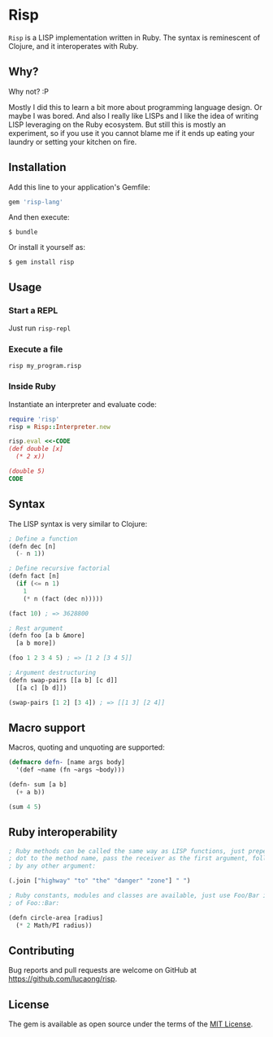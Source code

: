 # Risp

`Risp` is a LISP implementation written in Ruby. The syntax is reminescent of
Clojure, and it interoperates with Ruby.


## Why?

Why not? :P

Mostly I did this to learn a bit more about programming language design. Or
maybe I was bored. And also I really like LISPs and I like the idea of writing
LISP leveraging on the Ruby ecosystem. But still this is mostly an experiment,
so if you use it you cannot blame me if it ends up eating your laundry or
setting your kitchen on fire.


## Installation

Add this line to your application's Gemfile:

```ruby
gem 'risp-lang'
```

And then execute:

    $ bundle

Or install it yourself as:

    $ gem install risp


## Usage

### Start a REPL

Just run `risp-repl`

### Execute a file

`risp my_program.risp`

### Inside Ruby

Instantiate an interpreter and evaluate code:

```ruby
require 'risp'
risp = Risp::Interpreter.new

risp.eval <<-CODE
(def double [x]
  (* 2 x))

(double 5)
CODE
```


## Syntax

The LISP syntax is very similar to Clojure:

```lisp
; Define a function
(defn dec [n]
  (- n 1))

; Define recursive factorial
(defn fact [n]
  (if (<= n 1)
    1
    (* n (fact (dec n)))))

(fact 10) ; => 3628800

; Rest argument
(defn foo [a b &more]
  [a b more])

(foo 1 2 3 4 5) ; => [1 2 [3 4 5]]

; Argument destructuring
(defn swap-pairs [[a b] [c d]]
  [[a c] [b d]])

(swap-pairs [1 2] [3 4]) ; => [[1 3] [2 4]]
```


## Macro support

Macros, quoting and unquoting are supported:

```lisp
(defmacro defn- [name args body]
  '(def ~name (fn ~args ~body)))

(defn- sum [a b]
  (+ a b))

(sum 4 5)
```


## Ruby interoperability

```lisp
; Ruby methods can be called the same way as LISP functions, just prepend a
; dot to the method name, pass the receiver as the first argument, followed
; by any other argument:

(.join ["highway" "to" "the" "danger" "zone"] " ")

; Ruby constants, modules and classes are available, just use Foo/Bar instead
; of Foo::Bar:

(defn circle-area [radius]
  (* 2 Math/PI radius))
```


## Contributing

Bug reports and pull requests are welcome on GitHub at
https://github.com/lucaong/risp.


## License

The gem is available as open source under the terms of the [MIT
License](http://opensource.org/licenses/MIT).

